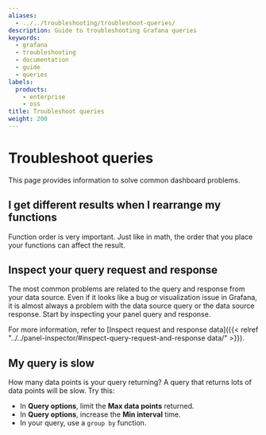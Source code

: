 ```yaml
---
aliases:
  - ../../troubleshooting/troubleshoot-queries/
description: Guide to troubleshooting Grafana queries
keywords:
  - grafana
  - troubleshooting
  - documentation
  - guide
  - queries
labels:
  products:
    - enterprise
    - oss
title: Troubleshoot queries
weight: 200
---
```


# Troubleshoot queries

This page provides information to solve common dashboard problems.

## I get different results when I rearrange my functions

Function order is very important. Just like in math, the order that you place your functions can affect the result.

## Inspect your query request and response

The most common problems are related to the query and response from your data source. Even if it looks
like a bug or visualization issue in Grafana, it is almost always a problem with the data source query or
the data source response. Start by inspecting your panel query and response.

For more information, refer to [Inspect request and response data]({{< relref "../../panel-inspector/#inspect-query-request-and-response data/" >}}).

## My query is slow

How many data points is your query returning? A query that returns lots of data points will be slow. Try this:

- In **Query options**, limit the **Max data points** returned.
- In **Query options**, increase the **Min interval** time.
- In your query, use a `group by` function.

